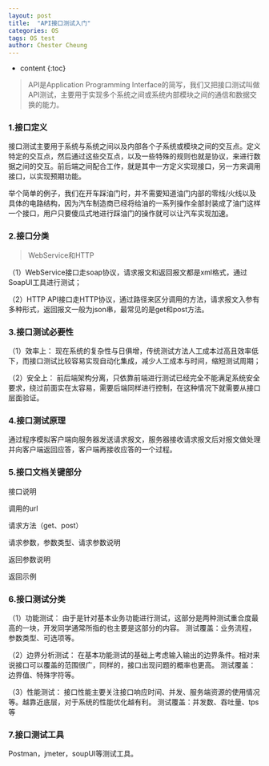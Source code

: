 ```yaml
---
layout: post
title:  "API接口测试入门"
categories: OS
tags: OS test
author: Chester Cheung
---
```


* content
{:toc}

> API是Application Programming Interface的简写，我们又把接口测试叫做API测试，主要用于实现多个系统之间或系统内部模块之间的通信和数据交换的能力。

### 1.接口定义

接口测试主要用于系统与系统之间以及内部各个子系统或模块之间的交互点。定义特定的交互点，然后通过这些交互点，以及一些特殊的规则也就是协议，来进行数据之间的交互。前后端之间配合工作，就是其中一方定义实现接口，另一方来调用接口，以实现预期功能。

举个简单的例子，我们在开车踩油门时，并不需要知道油门内部的零线/火线以及具体的电路结构，因为汽车制造商已经将给油的一系列操作全部封装成了油门这样一个接口，用户只要傻瓜式地进行踩油门的操作就可以让汽车实现加速。

### 2.接口分类

> WebService和HTTP

（1）WebService接口走soap协议，请求报文和返回报文都是xml格式，通过SoapUI工具进行测试；

（2）HTTP API接口走HTTP协议，通过路径来区分调用的方法，请求报文入参有多种形式，返回报文一般为json串，最常见的是get和post方法。

### 3.接口测试必要性

（1）效率上：
现在系统的复杂性与日俱增，传统测试方法人工成本过高且效率低下，而接口测试比较容易实现自动化集成，减少人工成本与时间，缩短测试周期；

（2）安全上：
前后端架构分离，只依靠前端进行测试已经完全不能满足系统安全要求，绕过前面实在太容易，需要后端同样进行控制，在这种情况下就需要从接口层面验证。

### 4.接口测试原理

通过程序模拟客户端向服务器发送请求报文，服务器接收请求报文后对报文做处理并向客户端返回应答，客户端再接收应答的一个过程。

### 5.接口文档关键部分

接口说明

调用的url

请求方法（get、post）

请求参数，参数类型、请求参数说明

返回参数说明

返回示例

### 6.接口测试分类

（1）功能测试：
由于是针对基本业务功能进行测试，这部分是两种测试重合度最高的一块，开发同学通常所指的也主要是这部分的内容。
测试覆盖：业务流程，参数类型、可选项等。

（2）边界分析测试：
在基本功能测试的基础上考虑输入输出的边界条件。相对来说接口可以覆盖的范围很广，同样的，接口出现问题的概率也更高。
测试覆盖：边界值、特殊字符等。

（3）性能测试：
接口性能主要关注接口响应时间、并发、服务端资源的使用情况等。越靠近底层，对于系统的性能优化越有利。
测试覆盖：并发数、吞吐量、tps等

### 7.接口测试工具

Postman，jmeter，soupUI等测试工具。
